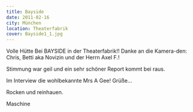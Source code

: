 ```yaml
---
title: Bayside
date: 2011-02-16
city: München
location: Theaterfabrik
cover: Bayside1_1.jpg
---
```

Volle Hütte Bei BAYSIDE in der Theaterfabrik!! Danke an die Kamera-den: Chris, Betti aka Novizin und der Herrn Axel F.!

Stimmung war geil und ein sehr schöner Report kommt bei raus.

Im Interview die wohlbekannte Mrs A Gee! Grüße...

Rocken und reinhauen.

Maschine
